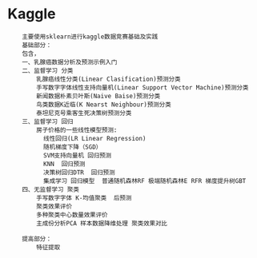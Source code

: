 # Kaggle
        主要使用sklearn进行kaggle数据竞赛基础及实践
        基础部分：
        包含， 
        一、乳腺癌数据分析及预测示例入门
        二、监督学习 分类
            乳腺癌线性分类(Linear Clasification)预测分类
            手写数字字体线性支持向量机(Linear Support Vector Machine)预测分类
            新闻数据朴素贝叶斯(Naive Baise)预测分类
            鸟类数据K近临(K Nearst Neighbour)预测分类
            泰坦尼克号乘客生死决策树预测分类
        三、监督学习 回归
            房子价格的一些线性模型预测:
              线性回归(LR Linear Regression) 
              随机梯度下降（SGD）
              SVM支持向量机 回归预测
              KNN  回归预测
              决策树回归DTR  回归预测
              集成学习 回归模型  普通随机森林RF 极端随机森林E RFR 梯度提升树GBT
        四、无监督学习 聚类
            手写数字字体 K-均值聚类  后预测
            聚类效果评价
            多种聚类中心数量效果评价
            主成份分析PCA 样本数据降维处理 聚类效果对比

        提高部分：
            特征提取














